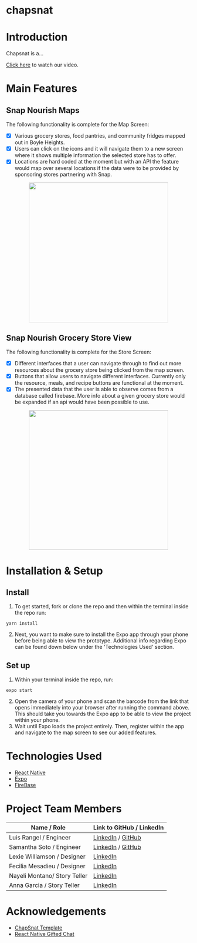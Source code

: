 # chapsnat

# Introduction

Chapsnat is a...

[Click here](https://drive.google.com/file/d/15b2CJ6q6WsKxXzptSPjXvsfQbYBOuj0x/view?usp=sharing) to watch our video.

# Main Features

## Snap Nourish Maps 

The following functionality is complete for the Map Screen:

* [x] Various grocery stores, food pantries, and community fridges mapped out in Boyle Heights.
* [x] Users can click on the icons and it will navigate them to a new screen where it shows multiple information the selected store has to offer. 
* [x] Locations are hard coded at the moment but with an API the feature would map over several locations if the data were to be provided by sponsoring stores partnering with Snap. 

<!-- <img src="https://i.imgur.com/agSvcgL.gif" width=200><br> -->
<p align="center">
  <img width="380" src="./assets/GIFsamQT.gif">
</p>


## Snap Nourish Grocery Store View 

The following functionality is complete for the Store Screen:

* [x] Different interfaces that a user can navigate through to find out more resources about the grocery store being clicked from the map screen. 
* [x] Buttons that allow users to navigate different interfaces. Currently only the resource, meals, and recipe buttons are functional at the moment.  
* [x] The presented data that the user is able to observe comes from a database called firebase. More info about a given grocery store would be expanded if an api would have been possible to use.   

<p align="center">
  <img width="380" src="./assets/GIFluisQT.gif">
</p>

# Installation & Setup

## Install

1. To get started, fork or clone the repo and then within the terminal inside the repo run:

```
yarn install
```

2. Next, you want to make sure to install the Expo app through your phone before being able to view the prototype. Additional info regarding Expo can be found down below under the 'Technologies Used' section.

## Set up

1. Within your terminal inside the repo, run:

```
expo start
```

2. Open the camera of your phone and scan the barcode from the link that opens immediately into your browser after running the command above. This should take you towards the Expo app to be able to view the project within your phone. 
3. Wait until Expo loads the project entirely. Then, register within the app and navigate to the map screen to see our added features.

# Technologies Used

- [React Native](https://reactnative.dev/docs/getting-started)
- [Expo](https://docs.expo.dev/index.html)
- [FireBase](https://firebase.google.com/docs)

# Project Team Members 

| Name / Role      | Link to GitHub / LinkedIn |
| ----------- | ----------- |
| Luis Rangel  / Engineer      | [LinkedIn](https://www.youtube.com/watch?v=dQw4w9WgXcQ) / [GitHub](https://github.com/luismr00)     |
| Samantha Soto / Engineer     | [LinkedIn](https://www.linkedin.com/in/samantha-soto-alejos/) / [GitHub](https://github.com/ssotoale)     |
| Lexie Williamson / Designer  | [LinkedIn](https://www.linkedin.com/in/lexiejwilliamson/)       |
| Fecilia Mesadieu / Designer  | [LinkedIn](https://www.linkedin.com/in/feliciamesadieu/)       |
| Nayeli Montano/ Story Teller | [LinkedIn](https://www.linkedin.com/in/nayeli-montano/)       |
| Anna Garcia / Story Teller   | [LinkedIn](https://www.linkedin.com/in/annangarcia/)       |

#  Acknowledgements

- [ChapSnat Template](https://github.com/Snap-Engineering-Academy-2021/chapsnat-sandbox)
- [React Native Gifted Chat](https://github.com/FaridSafi/react-native-gifted-chat)

